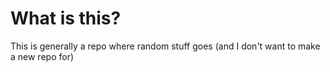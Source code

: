 # What is this?

This is generally a repo where random stuff goes (and I don't want to make a new repo for)

